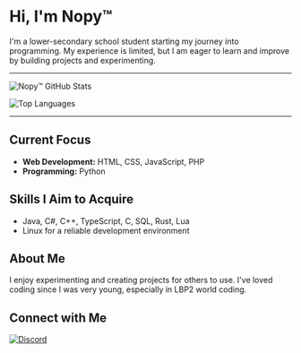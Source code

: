 # Hi, I'm Nopy™

I'm a lower-secondary school student starting my journey into programming. My experience is limited, but I am eager to learn and improve by building projects and experimenting.

---

![Nopy™ GitHub Stats](https://github-readme-stats.vercel.app/api?username=Nopy327&show_icons=false&theme=onedark&title_color=00ff00&text_color=ffffff&bg_color=0d1117)

![Top Languages](https://github-readme-stats.vercel.app/api/top-langs/?username=Nopy327&layout=compact&theme=onedark&title_color=00ff00&text_color=ffffff&bg_color=0d1117)

---

## Current Focus
- **Web Development:** HTML, CSS, JavaScript, PHP  
- **Programming:** Python  

## Skills I Aim to Acquire
- Java, C#, C++, TypeScript, C, SQL, Rust, Lua  
- Linux for a reliable development environment  

## About Me
I enjoy experimenting and creating projects for others to use. I've loved coding since I was very young, especially in LBP2 world coding.

## Connect with Me
[![Discord](https://img.shields.io/badge/-Discord-7289DA?style=flat&logo=discord&logoColor=white)](https://discord.com/users/yourid)
